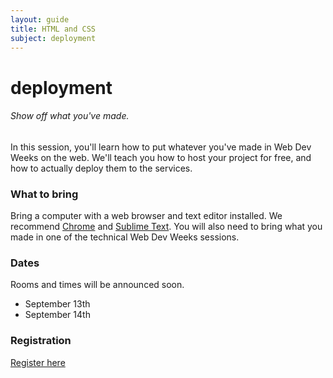 ```yaml
---
layout: guide
title: HTML and CSS
subject: deployment
---
```


# deployment

###### Show off what you've made.

In this session, you'll learn how to put whatever you've made in Web Dev Weeks on the web. We'll teach you how to host your project for free, and how to actually deploy them to the services.

### What to bring
Bring a computer with a web browser and text editor installed. We recommend [Chrome](https://www.google.com/chrome/browser/) and [Sublime Text](http://www.sublimetext.com/). You will also need to bring what you made in one of the technical Web Dev Weeks sessions.

### Dates
Rooms and times will be announced soon.

- September 13th
- September 14th

### Registration
[Register here](https://docs.google.com/forms/d/1uuDuLjw7tiJVhwGSLuCla-rRwrCyIZorBuQsjKvvZXQ/viewform)
